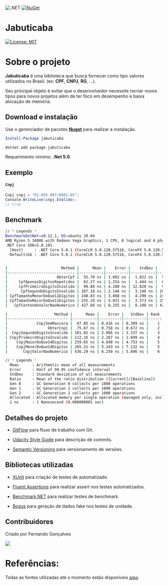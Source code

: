 ![.NET](https://github.com/hd1fernando/Jabuticaba/workflows/.NET/badge.svg?branch=main)
[![NuGet](http://img.shields.io/nuget/v/:jabuticaba)](https://www.nuget.org/packages/jabuticaba/)

# Jabuticaba
[![License: MIT](https://img.shields.io/badge/License-MIT-yellow.svg)](https://github.com/hd1fernando/Jabuticaba/blob/feature/cpf/LICENSE)

# Sobre o projeto

**Jabuticaba** é uma biblioteca que busca fornecer como tipo valores utilizados no Brasil. (ex: **CPF**, **CNPJ**, **RG**, ...).

Seu principal objeto é evitar que o desenvolvedor necessite recriar novos tipos para novos projetos além de ter foco em desempenho e baixa alocação de memória.

## Download e instalação
Use o gerenciador de pacotes **[Nuget](https://www.nuget.org/packages/jabuticaba/)** para realizar a instalação.

```powershell
Install-Package jabuticaba
```
```bash
dotnet add package jabuticaba 
```
Requerimento mínimo: **.Net 5.0**.

## Exemplo

#### `Cnpj`
```C#
Cnpj cnpj = "02.055.097/0001-65";
Console.WriteLine(cnpj.EValido);
// true
```
 
## Benchmark
``` bash
// * Legends *
BenchmarkDotNet=v0.12.1, OS=ubuntu 20.04
AMD Ryzen 5 3400G with Radeon Vega Graphics, 1 CPU, 8 logical and 4 physical cores
.NET Core SDK=5.0.101
  [Host]     : .NET Core 5.0.1 (CoreCLR 5.0.120.57516, CoreFX 5.0.120.57516), X64 RyuJIT
  DefaultJob : .NET Core 5.0.1 (CoreCLR 5.0.120.57516, CoreFX 5.0.120.57516), X64 RyuJIT


|                        Method |      Mean |    Error |    StdDev |    Median | Rank |  Gen 0 | Gen 1 | Gen 2 | Allocated |
|------------------------------ |----------:|---------:|----------:|----------:|-----:|-------:|------:|------:|----------:|
|                      ObterCpf |  55.70 ns | 1.092 ns |  1.022 ns |  55.60 ns |    1 |      - |     - |     - |         - |
|     CpfApenasDigitosRepetidos |  62.27 ns | 1.254 ns |  1.444 ns |  62.13 ns |    2 |      - |     - |     - |         - |
|     CpfPrimeiroDigitoInvalido |  99.88 ns | 4.280 ns | 12.620 ns |  94.13 ns |    3 | 0.0421 |     - |     - |      88 B |
|      CpfSegundoDigitoInvalido | 107.18 ns | 2.146 ns |  3.146 ns | 106.61 ns |    4 | 0.0421 |     - |     - |      88 B |
| CpfTamanhoMenorDoQue11Digitos | 240.83 ns | 3.868 ns |  4.299 ns | 240.59 ns |    5 | 0.0725 |     - |     - |     152 B |
| CpfTamanhoMaiorDoQue11Digitos | 255.29 ns | 4.031 ns |  3.573 ns | 255.30 ns |    6 | 0.0763 |     - |     - |     160 B |
|   CpfContendoValorNaoNumerico | 427.66 ns | 8.255 ns |  8.108 ns | 428.53 ns |    7 | 0.1488 |     - |     - |     312 B |

|                     Method |      Mean |    Error |   StdDev | Rank |  Gen 0 | Gen 1 | Gen 2 | Allocated |
|--------------------------- |----------:|---------:|---------:|-----:|-------:|------:|------:|----------:|
|             CnpjSemMascara |  67.85 ns | 0.416 ns | 0.389 ns |    1 |      - |     - |     - |         - |
|                  ObterCnpj |  75.87 ns | 0.758 ns | 0.672 ns |    2 |      - |     - |     - |         - |
|  CnpjSegundoDigitoInvalido | 101.82 ns | 2.066 ns | 3.337 ns |    3 | 0.0459 |     - |     - |      96 B |
| CnpjPrimeiroDigitoInvalido | 112.16 ns | 2.267 ns | 2.699 ns |    4 | 0.0459 |     - |     - |      96 B |
|    CnpjMaiorDoQue14Digitos | 259.65 ns | 4.840 ns | 4.753 ns |    5 | 0.0763 |     - |     - |     160 B |
|    CnpjMenorDoQue14Digitos | 265.31 ns | 5.343 ns | 7.132 ns |    5 | 0.0763 |     - |     - |     160 B |
|       CnpjValorNaoNumerico | 436.29 ns | 6.250 ns | 5.846 ns |    6 | 0.1526 |     - |     - |     320 B |

// * Legends *
  Mean      : Arithmetic mean of all measurements
  Error     : Half of 99.9% confidence interval
  StdDev    : Standard deviation of all measurements
  Ratio     : Mean of the ratio distribution ([Current]/[Baseline])
  Gen 0     : GC Generation 0 collects per 1000 operations
  Gen 1     : GC Generation 1 collects per 1000 operations
  Gen 2     : GC Generation 2 collects per 1000 operations
  Allocated : Allocated memory per single operation (managed only, inclusive, 1KB = 1024B)
  1 ns      : 1 Nanosecond (0.000000001 sec)
```
## Detalhes do projeto
* [GitFlow](https://www.atlassian.com/br/git/tutorials/comparing-workflows/gitflow-workflow) para fluxo de trabalho com Git.

* [Udacity Style Guide](https://udacity.github.io/git-styleguide/) para descrição de commits.

* [Semantic Versioning](https://semver.org/) para versionamento de versões.

## Bibliotecas utilizadas
- [XUnit](https://xunit.net/) para criação de testes de automatizado.

- [Fluent Assertions](https://fluentassertions.com/) para realizar assert nos testes automatizados.

- [Benchmark.NET](https://benchmarkdotnet.org/) para realizar testes de benchmark.

- [Bogus](https://github.com/bchavez/Bogus) para geração de dados fake nos testes de unidade.

## Contribuidores

Criado por Fernando Gonçalves 

[<img src="https://img.shields.io/badge/LinkedIn-0077B5?style=for-the-badge&logo=linkedin&logoColor=white"/>](https://www.linkedin.com/in/hd1fernando/)


# Referências:

Todas as fontes utilizadas até o momento estão disponíveis [aqui](https://github.com/hd1fernando/Jabuticaba/blob/main/doc/Referencias.md).
